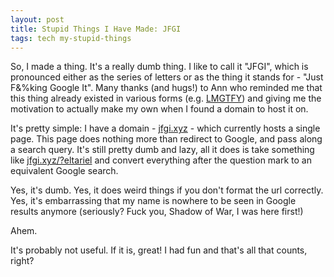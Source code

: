```yaml
---
layout: post
title: Stupid Things I Have Made: JFGI
tags: tech my-stupid-things
---
```


So, I made a thing. It's a really dumb thing. I like to call it "JFGI", which is pronounced either as the series of letters or as the thing it stands for - "Just F&%king Google It". Many thanks (and hugs!) to Ann who reminded me that this thing already existed in various forms (e.g. [LMGTFY](https://jfgi.xyz/?LMGTFY)) and giving me the motivation to actually make my own when I found a domain to host it on.

It's pretty simple: I have a domain - [jfgi.xyz](http://jfgi.xyz) - which currently hosts a single page. This page does nothing more than redirect to Google, and pass along a search query. It's still pretty dumb and lazy, all it does is take something like [jfgi.xyz/?eltariel](https://jfgi.xyz/?eltariel) and convert everything after the question mark to an equivalent Google search.

Yes, it's dumb. Yes, it does weird things if you don't format the url correctly. Yes, it's embarrassing that my name is nowhere to be seen in Google results anymore (seriously? Fuck you, Shadow of War, I was here first!)

Ahem.

It's probably not useful. If it is, great! I had fun and that's all that counts, right?

